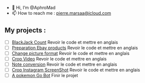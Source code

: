 - 👋 Hi, I’m @AphroMad
- 📫 How to reach me : pierre.marsaa@icloud.com


## My projects : 
- [ ] [BlackJack Count](https://github.com/AphroMad/Blackjack_count "BlackJack") Revoir le code et mettre en anglais 
- [ ] [Preparation Ebay products](https://github.com/AphroMad/Prepa_photo_produit "Preparation Ebay products") Revoir le code et mettre en anglais 
- [ ] [Change picture format](https://github.com/AphroMad/JPG-to-PNG "Format") Revoir le code et mettre en anglais 
- [ ] [Crop Video](https://github.com/AphroMad/Croping_video "CropVideo") Revoir le code et mettre en anglais 
- [ ] [Note conversion](https://github.com/AphroMad/Piano-Guitar-Ukulele-Conversion "Note conversion ") Revoir le code et mettre en anglais 
- [ ] [Crop Instagram ScreenShot](https://github.com/AphroMad/Crop-Instagram "Crop Instagram ScreenShot") Revoir le code et mettre en anglais 
- [ ] [A pokemon Go Bot](https://github.com/AphroMad/PoGo-Adb "PoGo Bot") Finir le projet 
